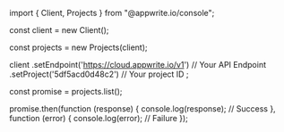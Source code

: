 import { Client,  Projects } from "@appwrite.io/console";

const client = new Client();

const projects = new Projects(client);

client
    .setEndpoint('https://cloud.appwrite.io/v1') // Your API Endpoint
    .setProject('5df5acd0d48c2') // Your project ID
;

const promise = projects.list();

promise.then(function (response) {
    console.log(response); // Success
}, function (error) {
    console.log(error); // Failure
});